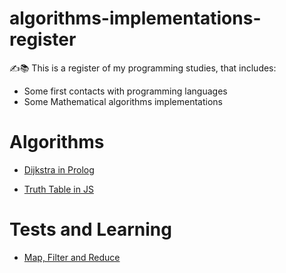 # algorithms-implementations-register
✍️📚 This is a register of my programming studies, that includes:
* Some first contacts with programming languages
* Some Mathematical algorithms implementations

# Algorithms
* [Dijkstra in Prolog](https://github.com/fhps1/algorithms-implementations-register/tree/master/Prolog/prolog-solving-dijkstra-graph)

* [Truth Table in JS](https://github.com/fhps1/algorithms-implementations-register/tree/master/JavaScript/truth-table-solver)

# Tests and Learning
* [Map, Filter and Reduce](https://github.com/fhps1/algorithms-implementations-register/tree/master/JavaScript/map-filter-reduce-imperative)